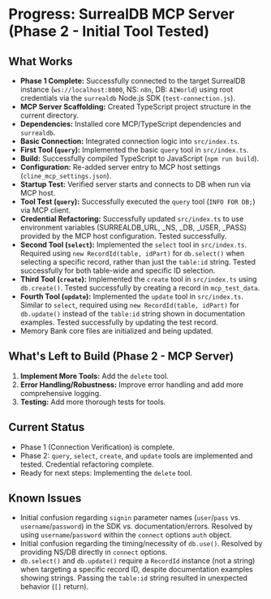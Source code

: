 # Progress: SurrealDB MCP Server (Phase 2 - Initial Tool Tested)

## What Works

*   **Phase 1 Complete:** Successfully connected to the target SurrealDB instance (`ws://localhost:8000`, NS: `n8n`, DB: `AIWorld`) using root credentials via the `surrealdb` Node.js SDK (`test-connection.js`).
*   **MCP Server Scaffolding:** Created TypeScript project structure in the current directory.
*   **Dependencies:** Installed core MCP/TypeScript dependencies and `surrealdb`.
*   **Basic Connection:** Integrated connection logic into `src/index.ts`.
*   **First Tool (`query`):** Implemented the basic `query` tool in `src/index.ts`.
*   **Build:** Successfully compiled TypeScript to JavaScript (`npm run build`).
*   **Configuration:** Re-added server entry to MCP host settings (`cline_mcp_settings.json`).
*   **Startup Test:** Verified server starts and connects to DB when run via MCP host.
*   **Tool Test (`query`):** Successfully executed the `query` tool (`INFO FOR DB;`) via MCP client.
*   **Credential Refactoring:** Successfully updated `src/index.ts` to use environment variables (SURREALDB_URL, _NS, _DB, _USER, _PASS) provided by the MCP host configuration. Tested successfully.
*   **Second Tool (`select`):** Implemented the `select` tool in `src/index.ts`. Required using `new RecordId(table, idPart)` for `db.select()` when selecting a specific record, rather than just the `table:id` string. Tested successfully for both table-wide and specific ID selection.
*   **Third Tool (`create`):** Implemented the `create` tool in `src/index.ts` using `db.create()`. Tested successfully by creating a record in `mcp_test_data`.
*   **Fourth Tool (`update`):** Implemented the `update` tool in `src/index.ts`. Similar to `select`, required using `new RecordId(table, idPart)` for `db.update()` instead of the `table:id` string shown in documentation examples. Tested successfully by updating the test record.
*   Memory Bank core files are initialized and being updated.

## What's Left to Build (Phase 2 - MCP Server)

1.  **Implement More Tools:** Add the `delete` tool.
2.  **Error Handling/Robustness:** Improve error handling and add more comprehensive logging.
3.  **Testing:** Add more thorough tests for tools.

## Current Status

*   Phase 1 (Connection Verification) is complete.
*   Phase 2: `query`, `select`, `create`, and `update` tools are implemented and tested. Credential refactoring complete.
*   Ready for next steps: Implementing the `delete` tool.

## Known Issues

*   Initial confusion regarding `signin` parameter names (`user`/`pass` vs. `username`/`password`) in the SDK vs. documentation/errors. Resolved by using `username`/`password` within the `connect` options `auth` object.
*   Initial confusion regarding the timing/necessity of `db.use()`. Resolved by providing NS/DB directly in `connect` options.
*   `db.select()` and `db.update()` require a `RecordId` instance (not a string) when targeting a specific record ID, despite documentation examples showing strings. Passing the `table:id` string resulted in unexpected behavior (`[]` return).
